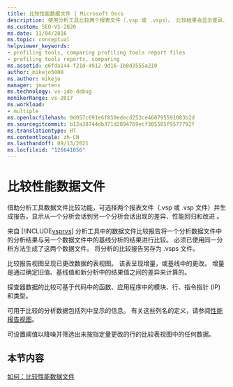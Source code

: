 ```yaml
---
title: 比较性能数据文件 | Microsoft Docs
description: 使用分析工具比较两个报表文件（.vsp 或 .vsps）。 比较结果会显示差异、性能回归和改进。
ms.custom: SEO-VS-2020
ms.date: 11/04/2016
ms.topic: conceptual
helpviewer_keywords:
- profiling tools, comparing profiling tools report files
- profiling tools reports, comparing
ms.assetid: e6fda144-f21d-4912-9d16-1b8d3555a210
author: mikejo5000
ms.author: mikejo
manager: jmartens
ms.technology: vs-ide-debug
monikerRange: vs-2017
ms.workload:
- multiple
ms.openlocfilehash: 9d057c691e6f850edecd253ce460795591083b2d
ms.sourcegitcommit: b12a38744db371d2894769ecf305585f9577792f
ms.translationtype: HT
ms.contentlocale: zh-CN
ms.lasthandoff: 09/13/2021
ms.locfileid: "126641056"
---
```

# <a name="compare-performance-data-files"></a>比较性能数据文件

借助分析工具数据文件比较功能，可选择两个报表文件（.vsp 或 .vsp 文件）并生成报告，显示从一个分析会话到另一个分析会话出现的差异、性能回归和改进 。

来自 [!INCLUDE[vsprvs](../code-quality/includes/vsprvs_md.md)] 分析工具中的数据文件比较报告将一个分析数据文件中的分析结果与另一个数据文件中的基线分析的结果进行比较。 必须已使用同一分析方法生成了这两个数据文件。 将分析的比较报告另存为 .vsps 文件。

比较报告视图呈现已更改数据的表视图。 该表呈现增量，或基线中的更改。 增量是通过确定旧值、基线值和新分析中的结果值之间的差异来计算的。

探查器数据的比较可基于代码中的函数、应用程序中的模块、行、指令指针 (IP) 和类型。

可用于比较的分析数据包括列中显示的信息。 有关这些列名的定义，请参阅[性能报告视图](../profiling/performance-report-views.md)。

可设置阈值以降噪并筛选出未按指定量更改的行的比较表视图中的任何数据。

## <a name="in-this-section"></a>本节内容

[如何：比较性能数据文件](../profiling/how-to-compare-performance-data-files.md)
